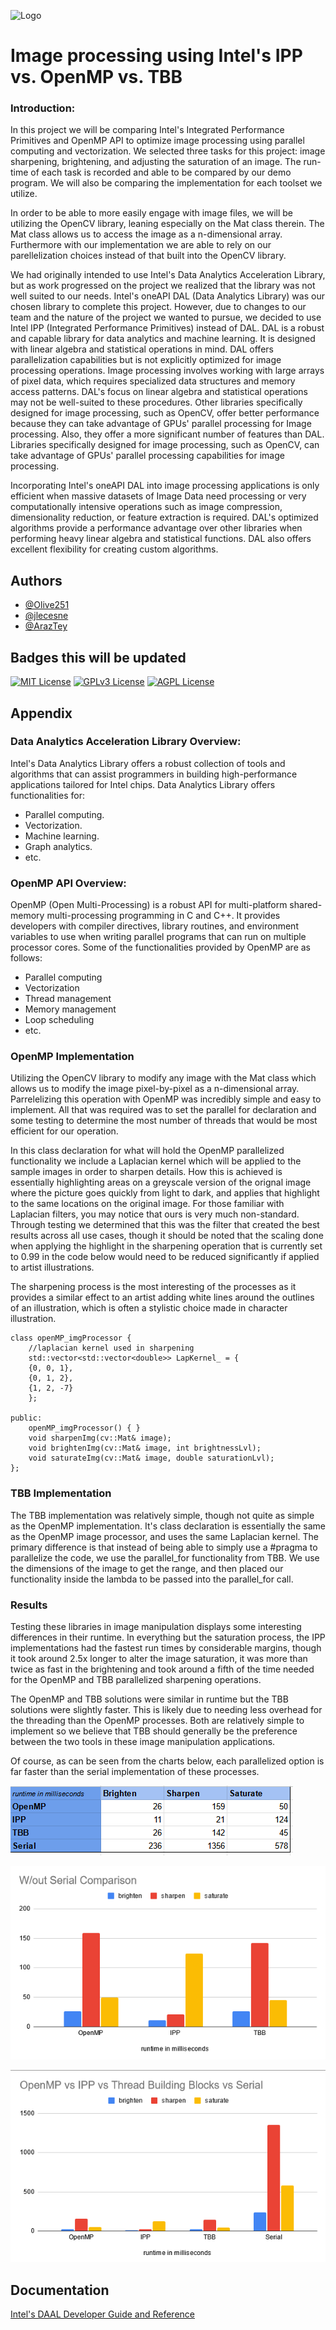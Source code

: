 ![Logo](https://i.ibb.co/vJLRX9Q/Image-Processing-GPU621-group3-header.png)

# Image processing using Intel's IPP vs. OpenMP vs. TBB

### Introduction:

In this project we will be comparing Intel's Integrated Performance Primitives and OpenMP API to optimize image processing using parallel computing and vectorization. We selected three tasks for this project: image sharpening, brightening, and adjusting the saturation of an image. The run-time of each task is recorded and able to be compared by our demo program. We will also be comparing the implementation for each toolset we utilize.

In order to be able to more easily engage with image files, we will be utilizing the OpenCV library, leaning especially on the Mat class therein. The Mat class allows us to access the image as a n-dimensional array. Furthermore with our implementation we are able to rely on our parellelization choices instead of that built into the OpenCV library.

We had originally intended to use Intel's Data Analytics Acceleration Library, but as work progressed on the project we realized that the library was not well suited to our needs. Intel's oneAPI DAL (Data Analytics Library) was our chosen library to complete this project. However, due to changes to our team and the nature of the project we wanted to pursue, we decided to use Intel IPP (Integrated Performance Primitives) instead of DAL. DAL is a robust and capable library for data analytics and machine learning. It is designed with linear algebra and statistical operations in mind. DAL offers parallelization capabilities but is not explicitly optimized for image processing operations. Image processing involves working with large arrays of pixel data, which requires specialized data structures and memory access patterns. DAL's focus on linear algebra and statistical operations may not be well-suited to these procedures. Other libraries specifically designed for image processing, such as OpenCV, offer better performance because they can take advantage of GPUs' parallel processing for Image processing. Also, they offer a more significant number of features than DAL. Libraries specifically designed for image processing, such as OpenCV, can take advantage of GPUs' parallel processing capabilities for image processing.

Incorporating Intel's oneAPI DAL into image processing applications is only efficient when massive datasets of Image Data need processing or very computationally intensive operations such as image compression, dimensionality reduction, or feature extraction is required. DAL's optimized algorithms provide a performance advantage over other libraries when performing heavy linear algebra and statistical functions. DAL also offers excellent flexibility for creating custom algorithms. 

## Authors

- [@Olive251](https://www.github.com/Olive251)
- [@jlecesne](https://www.github.com/jlecesne)
- [@ArazTey](https://www.github.com/ArazTey)

## Badges this will be updated

[![MIT License](https://img.shields.io/badge/License-MIT-green.svg)](https://choosealicense.com/licenses/mit/)
[![GPLv3 License](https://img.shields.io/badge/License-GPL%20v3-yellow.svg)](https://opensource.org/licenses/)
[![AGPL License](https://img.shields.io/badge/license-AGPL-blue.svg)](http://www.gnu.org/licenses/agpl-3.0)

## Appendix

### Data Analytics Acceleration Library Overview:

Intel's Data Analytics Library offers a robust collection of tools and algorithms that can assist programmers in building high-performance applications tailored for Intel chips. Data Analytics Library offers functionalities for:

- Parallel computing.
- Vectorization.
- Machine learning.
- Graph analytics.
- etc.

### OpenMP API Overview:

OpenMP (Open Multi-Processing) is a robust API for multi-platform shared-memory multi-processing programming in C and C++. It provides developers with compiler directives, library routines, and environment variables to use when writing parallel programs that can run on multiple processor cores. Some of the functionalities provided by OpenMP are as follows:

- Parallel computing
- Vectorization
- Thread management
- Memory management
- Loop scheduling
- etc.

### OpenMP Implementation

Utilizing the OpenCV library to modify any image with the Mat class which allows us to modify the image pixel-by-pixel as a n-dimensional array. Parrelelizing this operation with OpenMP was incredibly simple and easy to implement. All that was required was to set the parallel for declaration and some testing to determine the most number of threads that would be most efficient for our operation.

In this class declaration for what will hold the OpenMP parallelized functionality we include a Laplacian kernel which will be applied to the sample images in order to sharpen details. How this is achieved is essentially highlighting areas on a greyscale version of the orignal image where the picture goes quickly from light to dark, and applies that highlight to the same locations on the original image. For those familiar with Laplacian filters, you may notice that ours is very much non-standard. Through testing we determined that this was the filter that created the best results across all use cases, though it should be noted that the scaling done when applying the highlight in the sharpening operation that is currently set to 0.99 in the code below would need to be reduced significantly if applied to artist illustrations.

The sharpening process is the most interesting of the processes as it provides a similar effect to an artist adding white lines around the outlines of an illustration, which is often a stylistic choice made in character illustration. 

```
class openMP_imgProcessor {
    //laplacian kernel used in sharpening
    std::vector<std::vector<double>> LapKernel_ = {
    {0, 0, 1},
    {0, 1, 2},
    {1, 2, -7}
    };

public:
    openMP_imgProcessor() { }
    void sharpenImg(cv::Mat& image);
    void brightenImg(cv::Mat& image, int brightnessLvl);
    void saturateImg(cv::Mat& image, double saturationLvl);
};
```

### TBB Implementation

The TBB implementation was relatively simple, though not quite as simple as the OpenMP implementation. It's class declaration is essentially the same as the OpenMP image processor, and uses the same Laplacian kernel. The primary difference is that instead of being able to simply use a #pragma to parallelize the code, we use the parallel_for functionality from TBB. We use the dimensions of the image to get the range, and then placed our functionality inside the lambda to be passed into the parallel_for call. 

### Results

Testing these libraries in image manipulation displays some interesting differences in their runtime. In everything but the saturation process, the IPP implementations had the fastest run times by considerable margins, though it took around 2.5x longer to alter the image saturation, it was more than twice as fast in the brightening and took around a fifth of the time needed for the OpenMP and TBB parallelized sharpening operations.

The OpenMP and TBB solutions were similar in runtime but the TBB solutions were slightly faster. This is likely due to needing less overhead for the threading than the OpenMP processes. Both are relatively simple to implement so we believe that TBB should generally be the preference between the two tools in these image manipulation applications.

Of course, as can be seen from the charts below, each parallelized option is far faster than the serial implementation of these processes. 

![results table](https://github.com/GPU621-DAL-OpenMP-Comparison/Project-Demo/blob/main/testResults/ResultsSheet.PNG?raw=true)

![chart without serial runtime](https://github.com/GPU621-DAL-OpenMP-Comparison/Project-Demo/blob/main/testResults/ResultsChart_woutSerial.PNG?raw=true)

![chart with serial runtime](https://github.com/GPU621-DAL-OpenMP-Comparison/Project-Demo/blob/main/testResults/ResultsChart_wSerial.PNG?raw=true)


## Documentation

[Intel's DAAL Developer Guide and Reference](https://www.intel.com/content/www/us/en/develop/documentation/onedal-developer-guide-and-reference/top.html)
